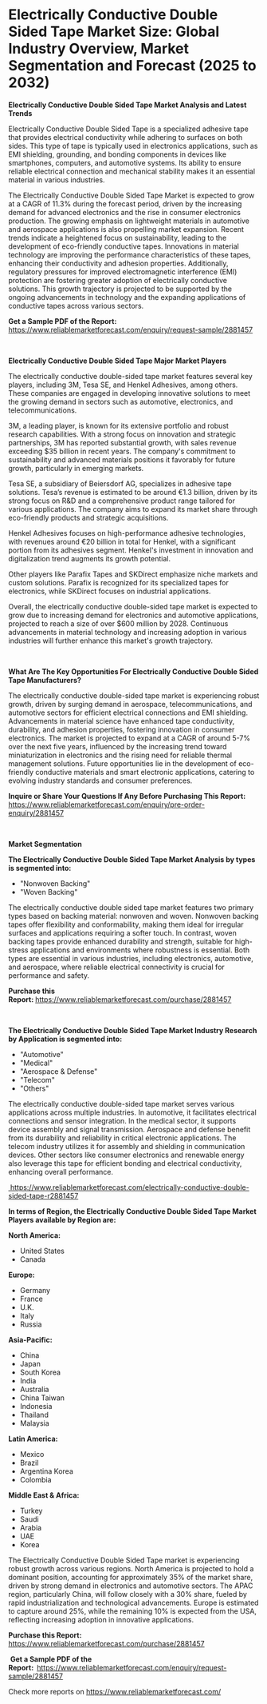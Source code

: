 <p><h1>Electrically Conductive Double Sided Tape Market Size: Global Industry Overview, Market Segmentation and Forecast (2025 to 2032)</h1></p><p><strong>Electrically Conductive Double Sided Tape Market Analysis and Latest Trends</strong></p>
<p><p>Electrically Conductive Double Sided Tape is a specialized adhesive tape that provides electrical conductivity while adhering to surfaces on both sides. This type of tape is typically used in electronics applications, such as EMI shielding, grounding, and bonding components in devices like smartphones, computers, and automotive systems. Its ability to ensure reliable electrical connection and mechanical stability makes it an essential material in various industries.</p><p>The Electrically Conductive Double Sided Tape Market is expected to grow at a CAGR of 11.3% during the forecast period, driven by the increasing demand for advanced electronics and the rise in consumer electronics production. The growing emphasis on lightweight materials in automotive and aerospace applications is also propelling market expansion. Recent trends indicate a heightened focus on sustainability, leading to the development of eco-friendly conductive tapes. Innovations in material technology are improving the performance characteristics of these tapes, enhancing their conductivity and adhesion properties. Additionally, regulatory pressures for improved electromagnetic interference (EMI) protection are fostering greater adoption of electrically conductive solutions. This growth trajectory is projected to be supported by the ongoing advancements in technology and the expanding applications of conductive tapes across various sectors.</p></p>
<p><strong>Get a Sample PDF of the Report:&nbsp;</strong> <a href="https://www.reliablemarketforecast.com/enquiry/request-sample/2881457?utm_campaign=2758&utm_medium=2&utm_source=Github&utm_content=ia&utm_term=12032025&utm_id=electrically-conductive-double-sided-tape">https://www.reliablemarketforecast.com/enquiry/request-sample/2881457</a></p>
<p>&nbsp;</p>
<p><strong>Electrically Conductive Double Sided Tape Major Market Players</strong></p>
<p><p>The electrically conductive double-sided tape market features several key players, including 3M, Tesa SE, and Henkel Adhesives, among others. These companies are engaged in developing innovative solutions to meet the growing demand in sectors such as automotive, electronics, and telecommunications.</p><p>3M, a leading player, is known for its extensive portfolio and robust research capabilities. With a strong focus on innovation and strategic partnerships, 3M has reported substantial growth, with sales revenue exceeding $35 billion in recent years. The company's commitment to sustainability and advanced materials positions it favorably for future growth, particularly in emerging markets.</p><p>Tesa SE, a subsidiary of Beiersdorf AG, specializes in adhesive tape solutions. Tesa’s revenue is estimated to be around €1.3 billion, driven by its strong focus on R&D and a comprehensive product range tailored for various applications. The company aims to expand its market share through eco-friendly products and strategic acquisitions.</p><p>Henkel Adhesives focuses on high-performance adhesive technologies, with revenues around €20 billion in total for Henkel, with a significant portion from its adhesives segment. Henkel's investment in innovation and digitalization trend augments its growth potential.</p><p>Other players like Parafix Tapes and SKDirect emphasize niche markets and custom solutions. Parafix is recognized for its specialized tapes for electronics, while SKDirect focuses on industrial applications.</p><p>Overall, the electrically conductive double-sided tape market is expected to grow due to increasing demand for electronics and automotive applications, projected to reach a size of over $600 million by 2028. Continuous advancements in material technology and increasing adoption in various industries will further enhance this market's growth trajectory.</p></p>
<p>&nbsp;</p>
<p><strong>What Are The Key Opportunities For Electrically Conductive Double Sided Tape Manufacturers?</strong></p>
<p><p>The electrically conductive double-sided tape market is experiencing robust growth, driven by surging demand in aerospace, telecommunications, and automotive sectors for efficient electrical connections and EMI shielding. Advancements in material science have enhanced tape conductivity, durability, and adhesion properties, fostering innovation in consumer electronics. The market is projected to expand at a CAGR of around 5-7% over the next five years, influenced by the increasing trend toward miniaturization in electronics and the rising need for reliable thermal management solutions. Future opportunities lie in the development of eco-friendly conductive materials and smart electronic applications, catering to evolving industry standards and consumer preferences.</p></p>
<p><strong>Inquire or Share Your Questions If Any Before Purchasing This Report:</strong> <a href="https://www.reliablemarketforecast.com/enquiry/pre-order-enquiry/2881457?utm_campaign=2758&utm_medium=2&utm_source=Github&utm_content=ia&utm_term=12032025&utm_id=electrically-conductive-double-sided-tape">https://www.reliablemarketforecast.com/enquiry/pre-order-enquiry/2881457</a></p>
<p>&nbsp;</p>
<p><strong>Market Segmentation</strong></p>
<p><strong>The Electrically Conductive Double Sided Tape Market Analysis by types is segmented into:</strong></p>
<p><ul><li>"Nonwoven Backing"</li><li>"Woven Backing"</li></ul></p>
<p><p>The electrically conductive double sided tape market features two primary types based on backing material: nonwoven and woven. Nonwoven backing tapes offer flexibility and conformability, making them ideal for irregular surfaces and applications requiring a softer touch. In contrast, woven backing tapes provide enhanced durability and strength, suitable for high-stress applications and environments where robustness is essential. Both types are essential in various industries, including electronics, automotive, and aerospace, where reliable electrical connectivity is crucial for performance and safety.</p></p>
<p><strong>Purchase this Report:&nbsp;</strong><a href="https://www.reliablemarketforecast.com/purchase/2881457?utm_campaign=2758&utm_medium=2&utm_source=Github&utm_content=ia&utm_term=12032025&utm_id=electrically-conductive-double-sided-tape">https://www.reliablemarketforecast.com/purchase/2881457</a></p>
<p>&nbsp;</p>
<p><strong>The Electrically Conductive Double Sided Tape Market Industry Research by Application is segmented into:</strong></p>
<p><ul><li>"Automotive"</li><li>"Medical"</li><li>"Aerospace & Defense"</li><li>"Telecom"</li><li>"Others"</li></ul></p>
<p><p>The electrically conductive double-sided tape market serves various applications across multiple industries. In automotive, it facilitates electrical connections and sensor integration. In the medical sector, it supports device assembly and signal transmission. Aerospace and defense benefit from its durability and reliability in critical electronic applications. The telecom industry utilizes it for assembly and shielding in communication devices. Other sectors like consumer electronics and renewable energy also leverage this tape for efficient bonding and electrical conductivity, enhancing overall performance.</p></p>
<p><a href="https://www.reliablemarketforecast.com/electrically-conductive-double-sided-tape-r2881457?utm_campaign=2758&utm_medium=2&utm_source=Github&utm_content=ia&utm_term=12032025&utm_id=electrically-conductive-double-sided-tape">&nbsp;https://www.reliablemarketforecast.com/electrically-conductive-double-sided-tape-r2881457</a></p>
<p><strong>In terms of Region, the Electrically Conductive Double Sided Tape Market Players available by Region are:</strong></p>
<p>
    <p> <strong> North America: </strong>
        <ul>
            <li>United States</li>
            <li>Canada</li>
        </ul>
        </p> 
    <p> <strong> Europe: </strong>
        <ul>
            <li>Germany</li>
            <li>France</li>
            <li>U.K.</li>
            <li>Italy</li>
            <li>Russia</li>
        </ul>
        </p> 
    <p> <strong> Asia-Pacific: </strong>
        <ul>
            <li>China</li>
            <li>Japan</li>
            <li>South Korea</li>
            <li>India</li>
            <li>Australia</li>
            <li>China Taiwan</li>
            <li>Indonesia</li>
            <li>Thailand</li>
            <li>Malaysia</li>
        </ul>
        </p> 
    <p> <strong> Latin America: </strong>
        <ul>
            <li>Mexico</li>
            <li>Brazil</li>
            <li>Argentina Korea</li>
            <li>Colombia</li>
        </ul>
        </p> 
    <p> <strong> Middle East & Africa: </strong>
        <ul>
            <li>Turkey</li>
            <li>Saudi</li>
            <li>Arabia</li>
            <li>UAE</li>
            <li>Korea</li>
        </ul>
    </p>
    </p>
<p><p>The Electrically Conductive Double Sided Tape market is experiencing robust growth across various regions. North America is projected to hold a dominant position, accounting for approximately 35% of the market share, driven by strong demand in electronics and automotive sectors. The APAC region, particularly China, will follow closely with a 30% share, fueled by rapid industrialization and technological advancements. Europe is estimated to capture around 25%, while the remaining 10% is expected from the USA, reflecting increasing adoption in innovative applications.</p></p>
<p><strong>Purchase this Report: </strong><a href="https://www.reliablemarketforecast.com/purchase/2881457?utm_campaign=2758&utm_medium=2&utm_source=Github&utm_content=ia&utm_term=12032025&utm_id=electrically-conductive-double-sided-tape">https://www.reliablemarketforecast.com/purchase/2881457</a></p>
<p>&nbsp;<strong>Get a Sample PDF of the Report:&nbsp;&nbsp;</strong><a href="https://www.reliablemarketforecast.com/enquiry/request-sample/2881457?utm_campaign=2758&utm_medium=2&utm_source=Github&utm_content=ia&utm_term=12032025&utm_id=electrically-conductive-double-sided-tape">https://www.reliablemarketforecast.com/enquiry/request-sample/2881457</a></p>
<p><strong></strong></p>
<p>Check more reports on <a href="https://www.reliablemarketforecast.com/?utm_campaign=2758&utm_medium=2&utm_source=Github&utm_content=ia&utm_term=12032025&utm_id=electrically-conductive-double-sided-tape">https://www.reliablemarketforecast.com/</a></p>